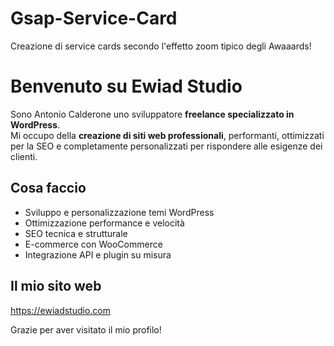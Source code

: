 # Gsap-Service-Card

Creazione di service cards secondo l'effetto zoom tipico degli Awaaards!

# Benvenuto su Ewiad Studio

Sono Antonio Calderone uno sviluppatore **freelance specializzato in WordPress**.  
Mi occupo della **creazione di siti web professionali**, performanti, ottimizzati per la SEO e completamente personalizzati per rispondere alle esigenze dei clienti.

## Cosa faccio
- Sviluppo e personalizzazione temi WordPress
- Ottimizzazione performance e velocità
- SEO tecnica e strutturale
- E-commerce con WooCommerce
- Integrazione API e plugin su misura

## Il mio sito web
https://ewiadstudio.com


Grazie per aver visitato il mio profilo!

